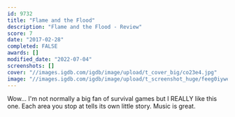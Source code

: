 ```yaml
---
id: 9732
title: "Flame and the Flood"
description: "Flame and the Flood - Review"
score: 7
date: "2017-02-28"
completed: FALSE
awards: []
modified_date: "2022-07-04"
screenshots: []
cover: "//images.igdb.com/igdb/image/upload/t_cover_big/co23e4.jpg"
image: "//images.igdb.com/igdb/image/upload/t_screenshot_huge/feeg0iywe2g64cs5dbhc.jpg"
---
```

Wow... I'm not normally a big fan of survival games but I REALLY like this one. Each area you stop at tells its own little story. Music is great.